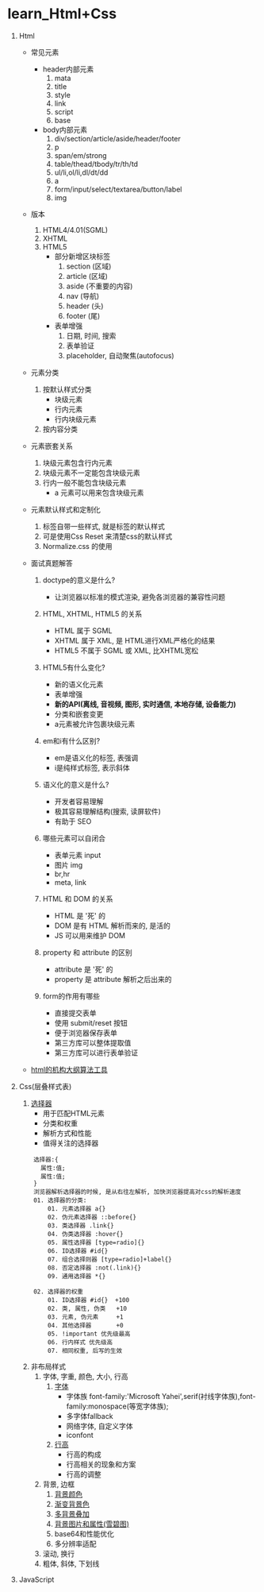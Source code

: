 # learn_Html+Css


01. Html
    - 常见元素
        - header内部元素
            01. mata
            02. title
            03. style
            04. link
            05. script
            06. base
        - body内部元素
            01. div/section/article/aside/header/footer
            02. p
            03. span/em/strong
            04. table/thead/tbody/tr/th/td
            05. ul/li,ol/li,dl/dt/dd
            06. a
            07. form/input/select/textarea/button/label
            08. img
    - 版本
        01. HTML4/4.01(SGML)
        02. XHTML
        03. HTML5
            - 部分新增区块标签
                01. section (区域)
                02. article (区域)
                03. aside   (不重要的内容)
                04. nav     (导航)
                05. header  (头)
                06. footer  (尾)
            - 表单增强
                01. 日期, 时间, 搜索
                02. 表单验证
                03. placeholder, 自动聚焦(autofocus)

    - 元素分类
        01. 按默认样式分类
            - 块级元素
            - 行内元素
            - 行内块级元素
        02. 按内容分类
    - 元素嵌套关系
        01. 块级元素包含行内元素
        02. 块级元素不一定能包含块级元素
        03. 行内一般不能包含块级元素
            - a 元素可以用来包含块级元素
    - 元素默认样式和定制化
        01. 标签自带一些样式, 就是标签的默认样式
        02. 可是使用Css Reset 来清楚css的默认样式
        03. Normalize.css 的使用
    - 面试真题解答
        01. doctype的意义是什么?
            - 让浏览器以标准的模式渲染, 避免各浏览器的兼容性问题

        02. HTML, XHTML, HTML5 的关系
            - HTML  属于 SGML
            - XHTML 属于 XML, 是 HTML进行XML严格化的结果
            - HTML5 不属于 SGML 或 XML, 比XHTML宽松

        03. HTML5有什么变化?
            - 新的语义化元素
            - 表单增强
            - **新的API(离线, 音视频, 图形, 实时通信, 本地存储, 设备能力)**
            - 分类和嵌套变更
            - a元素被允许包裹块级元素

        04. em和i有什么区别?
            - em是语义化的标签, 表强调
            - i是纯样式标签, 表示斜体

        05. 语义化的意义是什么?
            - 开发者容易理解
            - 极其容易理解结构(搜索, 读屏软件)
            - 有助于 SEO

        06. 哪些元素可以自闭合
            - 表单元素 input
            - 图片 img
            - br,hr
            - meta, link

        07. HTML 和 DOM 的关系
            - HTML 是 '死' 的
            - DOM 是有 HTML 解析而来的, 是活的
            - JS 可以用来维护 DOM

        08. property 和 attribute 的区别
            - attribute 是 '死' 的
            - property 是 attribute 解析之后出来的

        09. form的作用有哪些
            - 直接提交表单
            - 使用 submit/reset 按钮
            - 便于浏览器保存表单
            - 第三方库可以整体提取值
            - 第三方库可以进行表单验证

    - [html的机构大纲算法工具](https://github.com/h5o/h5o.github.io)

02. Css(层叠样式表)
    01. [选择器](./Css基础/01.选择器优先级测试.html)
        - 用于匹配HTML元素
        - 分类和权重
        - 解析方式和性能
        - 值得关注的选择器
    ```
        选择器:{
          属性:值;
          属性:值;
        }
        浏览器解析选择器的时候, 是从右往左解析, 加快浏览器提高对css的解析速度
        01. 选择器的分类:
            01. 元素选择器 a{}
            02. 伪元素选择器 ::before{}
            03. 类选择器 .link{}
            04. 伪类选择器 :hover{}
            05. 属性选择器 [type=radio]{}
            06. ID选择器 #id{}
            07. 组合选择则器 [type=radio]+label{}
            08. 否定选择器 :not(.link){}
            09. 通用选择器 *{}

        02. 选择器的权重
            01. ID选择器 #id{}  +100
            02. 类, 属性, 伪类   +10
            03. 元素, 伪元素     +1
            04. 其他选择器       +0
            05. !important 优先级最高
            06. 行内样式 优先级高
            07. 相同权重, 后写的生效
    ```
    02. 非布局样式
        01. 字体, 字重, 颜色, 大小, 行高
            01. [字体](./Css基础/02.自定义字体.html)
                - 字体族 font-family:'Microsoft Yahei',serif(衬线字体族),font-family:monospace(等宽字体族);
                - 多字体fallback
                - 网络字体, 自定义字体
                - iconfont
            02. [行高](./Css基础/03.行高.html)
                - 行高的构成
                - 行高相关的现象和方案
                - 行高的调整
        02. 背景, 边框
            01. [背景颜色](./Css基础/04.背景颜色.html)
            02. [渐变背景色](./Css基础/05.渐变背景色.html)
            03. [多背景叠加](./Css基础/06.多背景叠加.html)
            04. [背景图片和属性(雪碧图)](./Css基础/07.背景图片和属性(雪碧图).html)
            05. base64和性能优化
            06. 多分辨率适配
        03. 滚动, 换行
        04. 粗体, 斜体, 下划线



03. JavaScript
